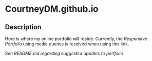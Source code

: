 # CourtneyDM.github.io

## Description
Here is where my online portfolio will reside. Currently, the *Responsive Portfolio* using media queries is resolved when using this link.


*See README.md regarding suggested updates to portfolio*
